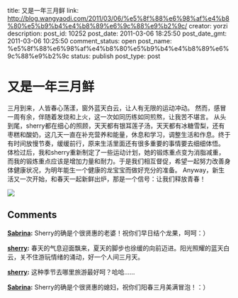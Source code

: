 title: 又是一年三月鲜
link: http://blog.wangyaodi.com/2011/03/06/%e5%8f%88%e6%98%af%e4%b8%80%e5%b9%b4%e4%b8%89%e6%9c%88%e9%b2%9c/
creator: yorzi
description: 
post_id: 10252
post_date: 2011-03-06 18:25:50
post_date_gmt: 2011-03-06 10:25:50
comment_status: open
post_name: %e5%8f%88%e6%98%af%e4%b8%80%e5%b9%b4%e4%b8%89%e6%9c%88%e9%b2%9c
status: publish
post_type: post

# 又是一年三月鲜

三月到来，人皆春心荡漾，窗外蓝天白云，让人有无限的运动冲动。 然而，感冒一周有余，伴随着发烧和上火，这一次如同历练如同煎熬，让我苦不堪言。 从头到尾，sherry都在细心的照顾，天天都有银耳莲子汤，天天都有冰糖雪梨，还有枣糕和酸奶，这几天一直在补充营养和能量，休息和学习，调整生活和作息。终于有时间放慢节奏，缓缓前行，原来生活里面还有很多重要的事情要去细细体悟。 体检过后，我和sherry重新制定了一些运动计划，她的锻炼重点变为消脂减重，而我的锻炼重点应该是增加力量和耐力。于是我们相互督促，希望一起努力改善身体健康状况，为明年能生一个健康的龙宝宝而做好充分的准备。 Anyway，新生活又一次开始，和春天一起新鲜出炉，那是一个信号：让我们释放青春！ 

[![](/wp-content/uploads/2011/03/spring.jpg)](http://blog.wangyaodi.com/wp-content/uploads/2011/03/spring.jpg)

## Comments

**[Sabrina](#741 "2011-03-06 23:07:21"):** Sherry的确是个很贤惠的老婆！祝你们早日结个龙果，呵呵：）

**[sherry](#742 "2011-03-07 09:03:17"):** 春天的气息迎面飘来，夏天的脚步也徐缓的向前迈进。阳光照耀的蓝天白云，关不住游玩情绪的涌动，好一个人间三月天。

**[sherry](#743 "2011-03-07 09:04:21"):** 这种季节去哪里旅游最好呵？哈哈......

**[Sabrina](#744 "2011-03-08 19:33:37"):** Sherry的确是个很贤惠的媳妇，祝你们阳春三月美满冒泡！：）

